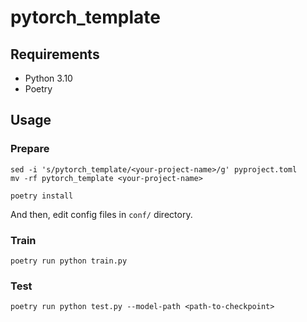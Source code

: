 # pytorch_template

## Requirements

- Python 3.10
- Poetry

## Usage

### Prepare

```shell
sed -i 's/pytorch_template/<your-project-name>/g' pyproject.toml
mv -rf pytorch_template <your-project-name>

poetry install
```

And then, edit config files in `conf/` directory.

### Train

```shell
poetry run python train.py
```

### Test

```shell
poetry run python test.py --model-path <path-to-checkpoint>
```
